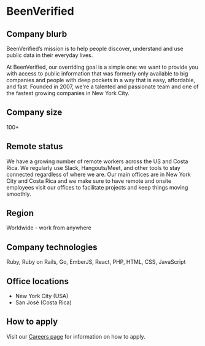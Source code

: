 # BeenVerified

## Company blurb

BeenVerified’s mission is to help people discover, understand and use public data in their everyday lives.

At BeenVerified, our overriding goal is a simple one: we want to provide you with access to public information that was formerly only available to big companies and people with deep pockets in a way that is easy, affordable, and fast. Founded in 2007, we're a talented and passionate team and one of the fastest growing companies in New York City.

## Company size

100+

## Remote status

We have a growing number of remote workers across the US and Costa Rica. We regularly use Slack, Hangouts/Meet, and other tools to stay connected regardless of where we are. Our main offices are in New York City and Costa Rica and we make sure to have remote and onsite employees visit our offices to facilitate projects and keep things moving smoothly.

## Region

Worldwide - work from anywhere

## Company technologies

Ruby, Ruby on Rails, Go, EmberJS, React, PHP, HTML, CSS, JavaScript

## Office locations

* New York City (USA)
* San José (Costa Rica)

## How to apply

Visit our [Careers page](https://www.beenverified.com/careers/) for information on how to apply.
